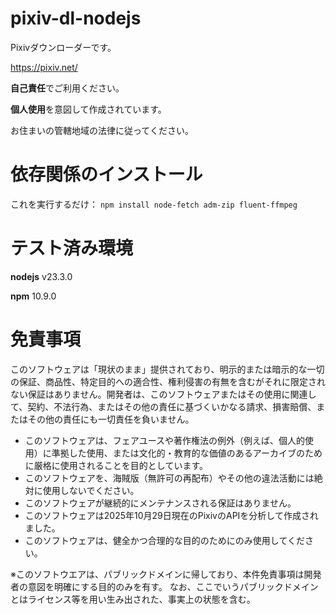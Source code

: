 # pixiv-dl-nodejs
Pixivダウンローダーです。

https://pixiv.net/

**自己責任**でご利用ください。

**個人使用**を意図して作成されています。

お住まいの管轄地域の法律に従ってください。


# 依存関係のインストール
これを実行するだけ：
`npm install node-fetch adm-zip fluent-ffmpeg`

# テスト済み環境
**nodejs** v23.3.0

**npm** 10.9.0

# 免責事項
このソフトウェアは「現状のまま」提供されており、明示的または暗示的な一切の保証、商品性、特定目的への適合性、権利侵害の有無を含むがそれに限定されない保証はありません。開発者は、このソフトウェアまたはその使用に関連して、契約、不法行為、またはその他の責任に基づくいかなる請求、損害賠償、またはその他の責任にも一切責任を負いません。
- このソフトウェアは、フェアユースや著作権法の例外（例えば、個人的使用）に準拠した使用、または文化的・教育的な価値のあるアーカイブのために厳格に使用されることを目的としています。
- このソフトウェアを、海賊版（無許可の再配布）やその他の違法活動には絶対に使用しないでください。
- このソフトウェアが継続的にメンテナンスされる保証はありません。
- このソフトウェアは2025年10月29日現在のPixivのAPIを分析して作成されました。
- このソフトウェアは、健全かつ合理的な目的のためにのみ使用してください。

※このソフトウエアは、パブリックドメインに帰しており、本件免責事項は開発者の意図を明確にする目的のみを有す。
なお、ここでいうパブリックドメインとはライセンス等を用い生み出された、事実上の状態を含む。
